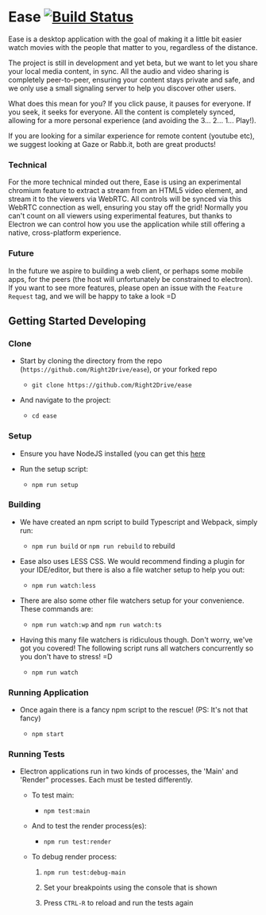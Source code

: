 # Ease [![Build Status](https://travis-ci.org/Right2Drive/ease.svg?branch=master.png)](https://travis-ci.org/Right2Drive/ease.svg?branch=master)

Ease is a desktop application with the goal of making it a little bit easier watch movies with the people that matter to you, regardless of the distance. 

The project is still in development and yet beta, but we want to let you share your local media content, in sync. All the audio and video sharing is completely peer-to-peer, ensuring your content stays private and safe, and we only use a small signaling server to help you discover other users.

What does this mean for you? If you click pause, it pauses for everyone. If you seek, it seeks for everyone. All the content is completely synced, allowing for a more personal experience (and avoiding the 3... 2... 1... Play!).

If you are looking for a similar experience for remote content (youtube etc), we suggest looking at Gaze or Rabb.it, both are great products!

### Technical

For the more technical minded out there, Ease is using an experimental chromium feature to extract a stream from an HTML5 video element, and stream it to the viewers via WebRTC. All controls will be synced via this WebRTC connection as well, ensuring you stay off the grid! Normally you can't count on all viewers using experimental features, but thanks to Electron we can control how you use the application while still offering a native, cross-platform experience.

### Future

In the future we aspire to building a web client, or perhaps some mobile apps, for the peers (the host will unfortunately be constrained to electron). If you want to see more features, please open an issue with the `Feature Request` tag, and we will be happy to take a look =D

## Getting Started Developing

### Clone 

- Start by cloning the directory from the repo (`https://github.com/Right2Drive/ease`), or your forked repo

  - `git clone https://github.com/Right2Drive/ease`

- And navigate to the project:

  - `cd ease`

### Setup 

- Ensure you have NodeJS installed (you can get this [here](https://nodejs.org/)

- Run the setup script:

  - `npm run setup`
  
### Building

- We have created an npm script to build Typescript and Webpack, simply run:

  - `npm run build` or `npm run rebuild` to rebuild

- Ease also uses LESS CSS. We would recommend finding a plugin for your IDE/editor, but there is also a file watcher setup to help you out:

  - `npm run watch:less`
  
- There are also some other file watchers setup for your convenience. These commands are: 

  - `npm run watch:wp` and `npm run watch:ts`

- Having this many file watchers is ridiculous though. Don't worry, we've got you covered! The following script runs all watchers concurrently so you don't have to stress! =D

  - `npm run watch`

### Running Application

- Once again there is a fancy npm script to the rescue! (PS: It's not that fancy)

  - `npm start`

### Running Tests

- Electron applications run in two kinds of processes, the 'Main' and 'Render" processes. Each must be tested differently.

  - To test main:

    - `npm test:main`

  - And to test the render process(es):

    - `npm run test:render`

  - To debug render process:

    1) `npm run test:debug-main`

    2) Set your breakpoints using the console that is shown

    3) Press `CTRL-R` to reload and run the tests again
